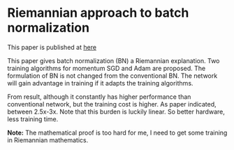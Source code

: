 # Riemannian approach to batch normalization

This paper is published at [here](https://arxiv.org/abs/1709.09603)

This paper gives batch normalization (BN) a Riemannian explanation.
Two training algorithms for momentum SGD and Adam are proposed.
The formulation of BN is not changed from the conventional BN.
The network will gain advantage in training if it adapts the training algorithms.

From result, although it constantly has higher performance than conventional
network, but the training cost is higher. As paper indicated, between
2.5x-3x. Note that this burden is luckily linear. So better hardware, less
training time.

__Note:__ The mathematical proof is too hard for me, I need to get some training
in Riemannian mathematics.
